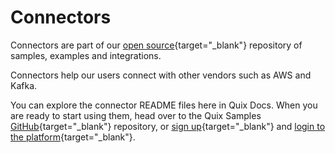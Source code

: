 # Connectors

Connectors are part of our [open source](https://github.com/quixio/quix-samples){target="_blank"} repository of samples, examples and integrations.

Connectors help our users connect with other vendors such as AWS and Kafka.

You can explore the connector README files here in Quix Docs. When you are ready to start using them, head over to the Quix Samples [GitHub](https://github.com/quixio/quix-samples){target="_blank"} repository, or [sign up](https://quix.io/signup){target="_blank"} and [login to the platform](https://portal.platform.quix.ai/){target="_blank"}.

[//]: <> (#connectors_tile_replacement)